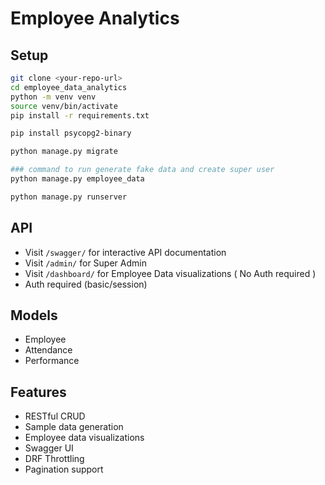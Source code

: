 # Employee Analytics

## Setup
```bash
git clone <your-repo-url>
cd employee_data_analytics
python -m venv venv
source venv/bin/activate
pip install -r requirements.txt

pip install psycopg2-binary 

python manage.py migrate

### command to run generate fake data and create super user 
python manage.py employee_data

python manage.py runserver
```

## API
- Visit `/swagger/` for interactive API documentation
- Visit `/admin/` for Super Admin
- Visit `/dashboard/` for Employee Data visualizations ( No Auth required )
- Auth required (basic/session)


## Models
- Employee
- Attendance
- Performance

## Features
- RESTful CRUD
- Sample data generation
- Employee data visualizations
- Swagger UI
- DRF Throttling
- Pagination support
